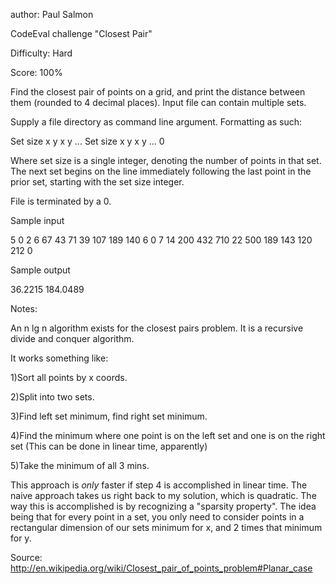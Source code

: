  author: Paul Salmon
 
 CodeEval challenge "Closest Pair"
 
 Difficulty: Hard
 
 Score: 100%
 

Find the closest pair of points on a grid, and print the distance between them (rounded to 4 decimal places). Input file can contain multiple sets.
 
Supply a file directory as command line argument. Formatting as such:
 
Set size
x y
x y
...
Set size
x y
x y
...
0

Where set size is a single integer, denoting the number of points in that set. The next set begins on the line immediately following the last point in the prior set, starting with the set size integer.

File is terminated by a 0.

Sample input

5
0 2
6 67
43 71
39 107
189 140
6
0 7
14 200
432 710
22 500
189 143
120 212
0

Sample output

36.2215
184.0489

Notes:

An n lg n algorithm exists for the closest pairs problem. It is a recursive divide and conquer algorithm.

It works something like:

1)Sort all points by x coords.

2)Split into two sets.

3)Find left set minimum, find right set minimum.

4)Find the minimum where one point is on the left set and one is on the right set (This can be done in linear time,
apparently)

5)Take the minimum of all 3 mins.


This approach is *only* faster if step 4 is accomplished in linear time. The naive approach takes us right back to my solution, which is quadratic. The way this is accomplished
is by recognizing a "sparsity property". The idea being that for every point in a set, you only need to consider points in a rectangular dimension of our sets minimum for x, and 2 times that minimum for y.

Source: http://en.wikipedia.org/wiki/Closest_pair_of_points_problem#Planar_case
